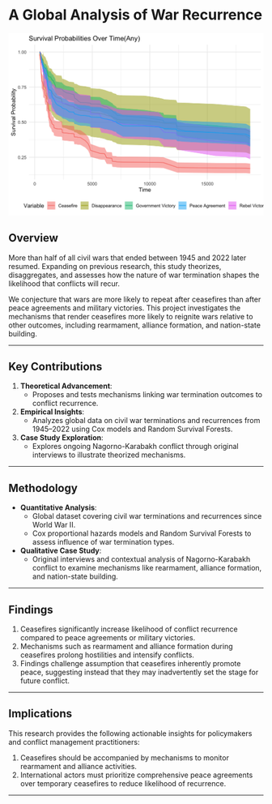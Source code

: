 # **A Global Analysis of War Recurrence**

![Random Survival Forest Banner](RandomSurvivalForest.png)

## **Overview**  
More than half of all civil wars that ended between 1945 and 2022 later resumed. Expanding on previous research, this study theorizes, disaggregates, and assesses how the nature of war termination shapes the likelihood that conflicts will recur.  

We conjecture that wars are more likely to repeat after ceasefires than after peace agreements and military victories. This project investigates the mechanisms that render ceasefires more likely to reignite wars relative to other outcomes, including rearmament, alliance formation, and nation-state building.

---

## **Key Contributions**  
1. **Theoretical Advancement**:  
   - Proposes and tests mechanisms linking war termination outcomes to conflict recurrence.  
2. **Empirical Insights**:  
   - Analyzes global data on civil war terminations and recurrences from 1945–2022 using Cox models and Random Survival Forests.  
3. **Case Study Exploration**:  
   - Explores ongoing Nagorno-Karabakh conflict through original interviews to illustrate theorized mechanisms.  

---

## **Methodology**  
- **Quantitative Analysis**:  
  - Global dataset covering civil war terminations and recurrences since World War II.  
  - Cox proportional hazards models and Random Survival Forests to assess influence of war termination types.  
- **Qualitative Case Study**:  
  - Original interviews and contextual analysis of Nagorno-Karabakh conflict to examine mechanisms like rearmament, alliance formation, and nation-state building.  

---

## **Findings**  
1. Ceasefires significantly increase likelihood of conflict recurrence compared to peace agreements or military victories.  
2. Mechanisms such as rearmament and alliance formation during ceasefires prolong hostilities and intensify conflicts.  
3. Findings challenge assumption that ceasefires inherently promote peace, suggesting instead that they may inadvertently set the stage for future conflict.  

---

## **Implications**  
This research provides the following actionable insights for policymakers and conflict management practitioners:  
1. Ceasefires should be accompanied by mechanisms to monitor rearmament and alliance activities.  
2. International actors must prioritize comprehensive peace agreements over temporary ceasefires to reduce likelihood of recurrence.  

---
